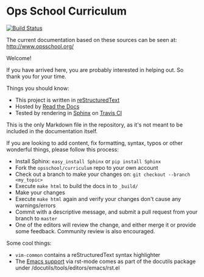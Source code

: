 Ops School Curriculum
=====================
[![Build Status](https://secure.travis-ci.org/opsschool/curriculum.png?branch=master)](https://travis-ci.org/opsschool/curriculum)

The current documentation based on these sources can be seen at:
http://www.opsschool.org/

Welcome!

If you have arrived here, you are probably interested in helping out. So thank you for your time.

Things you should know:

* This project is written in [reStructuredText](http://docutils.sourceforge.net/docs/user/rst/quickstart.html)
* Hosted by [Read the Docs](http://readthedocs.org/)
* Tested by rendering in [Sphinx](http://sphinx-doc.org/) on [Travis CI](https://travis-ci.org)

This is the only Markdown file in the repository, as it's not meant to be included in the documentation itself.

If you are looking to add content, fix formatting, syntax, typos or other wonderful things, please follow this process:

* Install Sphinx: `easy_install Sphinx` or `pip install Sphinx`
* Fork the `opsschool/curriculum` repo to your own account
* Check out a branch to make your changes on: `git checkout --branch <my_topic>`
* Execute `make html` to build the docs in to `_build/`
* Make your changes
* Execute `make html` again and verify your changes don't cause any warnings/errors
* Commit with a descriptive message, and submit a pull request from your branch to `master`
* One of the editors will review the change, and either merge it or provide some feedback. Community review is also encouraged.

Some cool things:

* `vim-common` contains a reStructuredText syntax highlighter
* The [Emacs support](http://docutils.sourceforge.net/docs/user/emacs.html) via rst-mode comes as part of the docutils package under /docutils/tools/editors/emacs/rst.el
